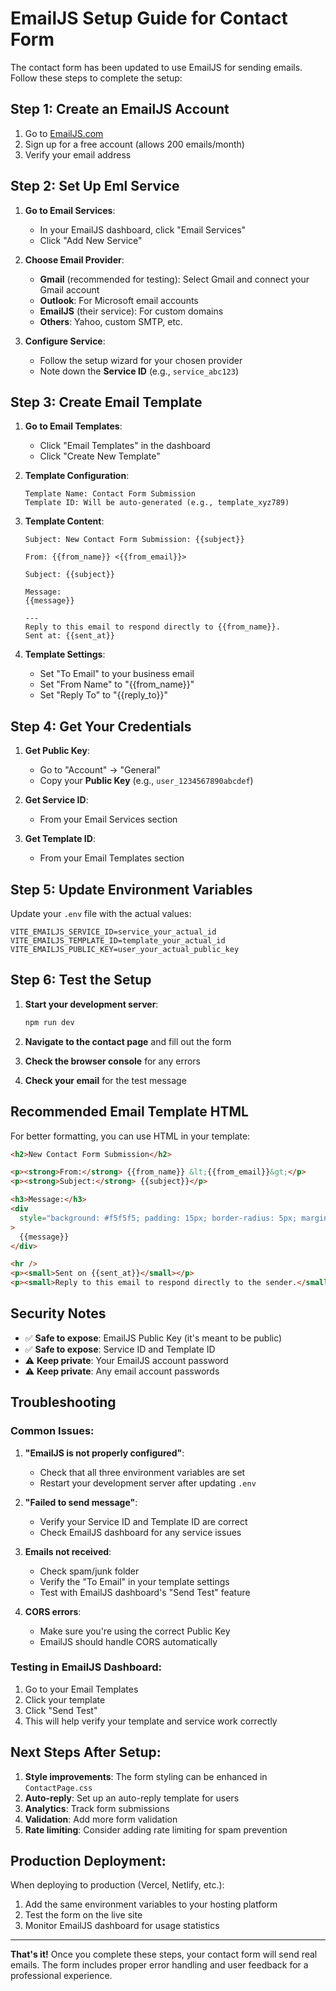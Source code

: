 # EmailJS Setup Guide for Contact Form

The contact form has been updated to use EmailJS for sending emails. Follow these steps to complete the setup:

## Step 1: Create an EmailJS Account

1. Go to [EmailJS.com](https://www.emailjs.com/)
2. Sign up for a free account (allows 200 emails/month)
3. Verify your email address

## Step 2: Set Up Eml Service

1. **Go to Email Services**:

   - In your EmailJS dashboard, click "Email Services"
   - Click "Add New Service"

2. **Choose Email Provider**:

   - **Gmail** (recommended for testing): Select Gmail and connect your Gmail account
   - **Outlook**: For Microsoft email accounts
   - **EmailJS** (their service): For custom domains
   - **Others**: Yahoo, custom SMTP, etc.

3. **Configure Service**:
   - Follow the setup wizard for your chosen provider
   - Note down the **Service ID** (e.g., `service_abc123`)

## Step 3: Create Email Template

1. **Go to Email Templates**:

   - Click "Email Templates" in the dashboard
   - Click "Create New Template"

2. **Template Configuration**:

   ```
   Template Name: Contact Form Submission
   Template ID: Will be auto-generated (e.g., template_xyz789)
   ```

3. **Template Content**:

   ```
   Subject: New Contact Form Submission: {{subject}}

   From: {{from_name}} <{{from_email}}>

   Subject: {{subject}}

   Message:
   {{message}}

   ---
   Reply to this email to respond directly to {{from_name}}.
   Sent at: {{sent_at}}
   ```

4. **Template Settings**:
   - Set "To Email" to your business email
   - Set "From Name" to "{{from_name}}"
   - Set "Reply To" to "{{reply_to}}"

## Step 4: Get Your Credentials

1. **Get Public Key**:

   - Go to "Account" → "General"
   - Copy your **Public Key** (e.g., `user_1234567890abcdef`)

2. **Get Service ID**:

   - From your Email Services section

3. **Get Template ID**:
   - From your Email Templates section

## Step 5: Update Environment Variables

Update your `.env` file with the actual values:

```env
VITE_EMAILJS_SERVICE_ID=service_your_actual_id
VITE_EMAILJS_TEMPLATE_ID=template_your_actual_id
VITE_EMAILJS_PUBLIC_KEY=user_your_actual_public_key
```

## Step 6: Test the Setup

1. **Start your development server**:

   ```bash
   npm run dev
   ```

2. **Navigate to the contact page** and fill out the form

3. **Check the browser console** for any errors

4. **Check your email** for the test message

## Recommended Email Template HTML

For better formatting, you can use HTML in your template:

```html
<h2>New Contact Form Submission</h2>

<p><strong>From:</strong> {{from_name}} &lt;{{from_email}}&gt;</p>
<p><strong>Subject:</strong> {{subject}}</p>

<h3>Message:</h3>
<div
  style="background: #f5f5f5; padding: 15px; border-radius: 5px; margin: 10px 0;"
>
  {{message}}
</div>

<hr />
<p><small>Sent on {{sent_at}}</small></p>
<p><small>Reply to this email to respond directly to the sender.</small></p>
```

## Security Notes

- ✅ **Safe to expose**: EmailJS Public Key (it's meant to be public)
- ✅ **Safe to expose**: Service ID and Template ID
- ⚠️ **Keep private**: Your EmailJS account password
- ⚠️ **Keep private**: Any email account passwords

## Troubleshooting

### Common Issues:

1. **"EmailJS is not properly configured"**:

   - Check that all three environment variables are set
   - Restart your development server after updating `.env`

2. **"Failed to send message"**:

   - Verify your Service ID and Template ID are correct
   - Check EmailJS dashboard for any service issues

3. **Emails not received**:

   - Check spam/junk folder
   - Verify the "To Email" in your template settings
   - Test with EmailJS dashboard's "Send Test" feature

4. **CORS errors**:
   - Make sure you're using the correct Public Key
   - EmailJS should handle CORS automatically

### Testing in EmailJS Dashboard:

1. Go to your Email Templates
2. Click your template
3. Click "Send Test"
4. This will help verify your template and service work correctly

## Next Steps After Setup:

1. **Style improvements**: The form styling can be enhanced in `ContactPage.css`
2. **Auto-reply**: Set up an auto-reply template for users
3. **Analytics**: Track form submissions
4. **Validation**: Add more form validation
5. **Rate limiting**: Consider adding rate limiting for spam prevention

## Production Deployment:

When deploying to production (Vercel, Netlify, etc.):

1. Add the same environment variables to your hosting platform
2. Test the form on the live site
3. Monitor EmailJS dashboard for usage statistics

---

**That's it!** Once you complete these steps, your contact form will send real emails. The form includes proper error handling and user feedback for a professional experience.
